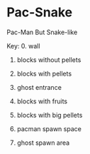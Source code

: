 # Pac-Snake
Pac-Man But Snake-like

Key:
0. wall
1. blocks without pellets
2. blocks with pellets

5. ghost entrance
6. blocks with fruits
7. blocks with big pellets
8. pacman spawn space
9. ghost spawn area
